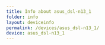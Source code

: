 ```yaml
---
title: Info about asus_dsl-n13_1
folder: info
layout: deviceinfo
permalink: /devices/asus_dsl-n13_1/
device: asus_dsl-n13_1
---
```

